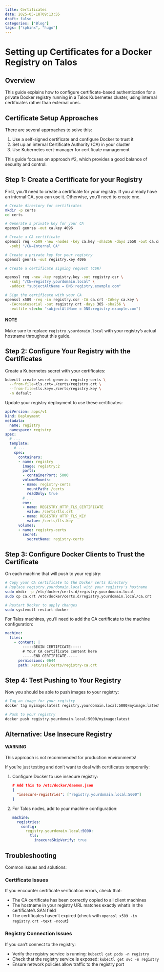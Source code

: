```yaml
---
title: Certificates
date: 2025-05-18T09:13:55
draft: false
categories: ["Blog"]
tags: ["sphinx", "hugo"]
---
```

# Setting up Certificates for a Docker Registry on Talos

## Overview

This guide explains how to configure certificate-based authentication for a private Docker registry running in a Talos Kubernetes cluster, using internal certificates rather than external ones.

## Certificate Setup Approaches

There are several approaches to solve this:

1. Use a self-signed certificate and configure Docker to trust it
2. Set up an internal Certificate Authority (CA) in your cluster
3. Use Kubernetes cert-manager for certificate management

This guide focuses on approach #2, which provides a good balance of security and control.

## Step 1: Create a Certificate for your Registry

First, you’ll need to create a certificate for your registry. If you already have an internal CA, you can use it. Otherwise, you’ll need to create one.

```bash
# Create directory for certificates
mkdir -p certs
cd certs

# Generate a private key for your CA
openssl genrsa -out ca.key 4096

# Create a CA certificate
openssl req -x509 -new -nodes -key ca.key -sha256 -days 3650 -out ca.crt \
  -subj "/CN=Internal CA"

# Create a private key for your registry
openssl genrsa -out registry.key 4096

# Create a certificate signing request (CSR)

openssl req -new -key registry.key -out registry.csr \
  -subj "/CN=registry.yourdomain.local" \
  -addext "subjectAltName = DNS:registry.example.com"

# Sign the certificate with your CA
openssl x509 -req -in registry.csr -CA ca.crt -CAkey ca.key \
  -CAcreateserial -out registry.crt -days 365 -sha256 \
  -extfile <(echo "subjectAltName = DNS:registry.example.com")
```

#### NOTE
Make sure to replace `registry.yourdomain.local` with your registry’s actual hostname throughout this guide.

## Step 2: Configure Your Registry with the Certificates

Create a Kubernetes secret with your certificates:

```bash
kubectl create secret generic registry-certs \
  --from-file=tls.crt=./certs/registry.crt \
  --from-file=tls.key=./certs/registry.key \
  -n default
```

Update your registry deployment to use these certificates:

```yaml
apiVersion: apps/v1
kind: Deployment
metadata:
  name: registry
  namespace: registry
spec:
  # ...
  template:
    # ...
    spec:
      containers:
      - name: registry
        image: registry:2
        ports:
        - containerPort: 5000
        volumeMounts:
        - name: registry-certs
          mountPath: /certs
          readOnly: true
        # ...
        env:
        - name: REGISTRY_HTTP_TLS_CERTIFICATE
          value: /certs/tls.crt
        - name: REGISTRY_HTTP_TLS_KEY
          value: /certs/tls.key
      volumes:
      - name: registry-certs
        secret:
          secretName: registry-certs
```

## Step 3: Configure Docker Clients to Trust the Certificate

On each machine that will push to your registry:

```bash
# Copy your CA certificate to the Docker certs directory
# Replace registry.yourdomain.local with your registry's hostname
sudo mkdir -p /etc/docker/certs.d/registry.yourdomain.local
sudo cp ca.crt /etc/docker/certs.d/registry.yourdomain.local/ca.crt

# Restart Docker to apply changes
sudo systemctl restart docker
```

For Talos machines, you’ll need to add the CA certificate to the machine configuration:

```yaml
machine:
  files:
    - content: |
        -----BEGIN CERTIFICATE-----
        # Your CA certificate content here
        -----END CERTIFICATE-----
      permissions: 0644
      path: /etc/ssl/certs/registry-ca.crt
```

## Step 4: Test Pushing to Your Registry

Now you should be able to push images to your registry:

```bash
# Tag an image for your registry
docker tag myimage:latest registry.yourdomain.local:5000/myimage:latest

# Push to your registry
docker push registry.yourdomain.local:5000/myimage:latest
```

## Alternative: Use Insecure Registry

#### WARNING
This approach is not recommended for production environments!

If you’re just testing and don’t want to deal with certificates temporarily:

1. Configure Docker to use insecure registry:
   ```json
   # Add this to /etc/docker/daemon.json
   {
     "insecure-registries": ["registry.yourdomain.local:5000"]
   }
   ```
2. For Talos nodes, add to your machine configuration:
   ```yaml
   machine:
     registries:
       config:
         registry.yourdomain.local:5000:
           tls:
             insecureSkipVerify: true
   ```

## Troubleshooting

Common issues and solutions:

### Certificate Issues

If you encounter certificate verification errors, check that:

- The CA certificate has been correctly copied to all client machines
- The hostname in your registry URL matches exactly what’s in the certificate’s SAN field
- The certificates haven’t expired (check with `openssl x509 -in registry.crt -text -noout`)

### Registry Connection Issues

If you can’t connect to the registry:

- Verify the registry service is running: `kubectl get pods -n registry`
- Check that the registry service is exposed: `kubectl get svc -n registry`
- Ensure network policies allow traffic to the registry port

